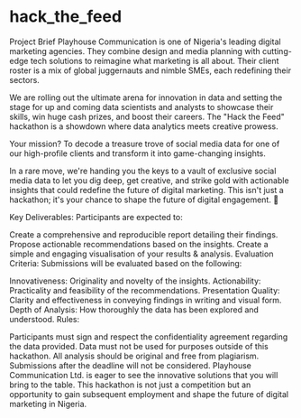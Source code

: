 # hack_the_feed

Project Brief Playhouse Communication is one of Nigeria's leading digital marketing agencies. They combine design and media planning with cutting-edge tech solutions to reimagine what marketing is all about. Their client roster is a mix of global juggernauts and nimble SMEs, each redefining their sectors.

We are rolling out the ultimate arena for innovation in data and setting the stage for up and coming data scientists and analysts to showcase their skills, win huge cash prizes, and boost their careers. The "Hack the Feed" hackathon is a showdown where data analytics meets creative prowess.

Your mission? To decode a treasure trove of social media data for one of our high-profile clients and transform it into game-changing insights.

In a rare move, we're handing you the keys to a vault of exclusive social media data to let you dig deep, get creative, and strike gold with actionable insights that could redefine the future of digital marketing. This isn't just a hackathon; it's your chance to shape the future of digital engagement. 🚀

Key Deliverables: Participants are expected to:

Create a comprehensive and reproducible report detailing their findings.
Propose actionable recommendations based on the insights.
Create a simple and engaging visualisation of your results & analysis.
Evaluation Criteria: Submissions will be evaluated based on the following:

Innovativeness:
    Originality and novelty of the insights.
Actionability:
    Practicality and feasibility of the recommendations.
Presentation Quality:
    Clarity and effectiveness in conveying findings in writing and visual form.
Depth of Analysis:
    How thoroughly the data has been explored and understood.
Rules:

Participants must sign and respect the confidentiality agreement regarding the data provided.
Data must not be used for purposes outside of this hackathon.
All analysis should be original and free from plagiarism.
Submissions after the deadline will not be considered.
Playhouse Communication Ltd. is eager to see the innovative solutions that you will bring to the table. This hackathon is not just a competition but an opportunity to gain subsequent employment and shape the future of digital marketing in Nigeria.
